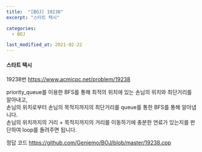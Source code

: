 ```yaml
---
title:  "[BOJ] 19238"
excerpt: "스타트 택시"

categories:
  - BOJ

last_modified_at: 2021-02-22
---
```


#### 스타트 택시

19238번 <https://www.acmicpc.net/problem/19238>

priority_queue를 이용한 BFS를 통해 최적의 위치에 있는 손님의 위치와 최단거리를 알아내고,<br>
손님의 위치로부터 손님의 목적지까지의 최단거리를 queue를 통한 BFS를 통해 알아냅니다.<br>
손님의 위치까지의 거리 + 목적지까지의 거리를 이동하기에 충분한 연료가 있는지를 판단하여 loop를 돌려주면 됩니다.

정답 코드 <https://github.com/Geniemo/BOJ/blob/master/19238.cpp>
